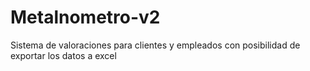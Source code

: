 # Metalnometro-v2
Sistema de valoraciones para clientes y empleados con posibilidad de exportar los datos a excel
